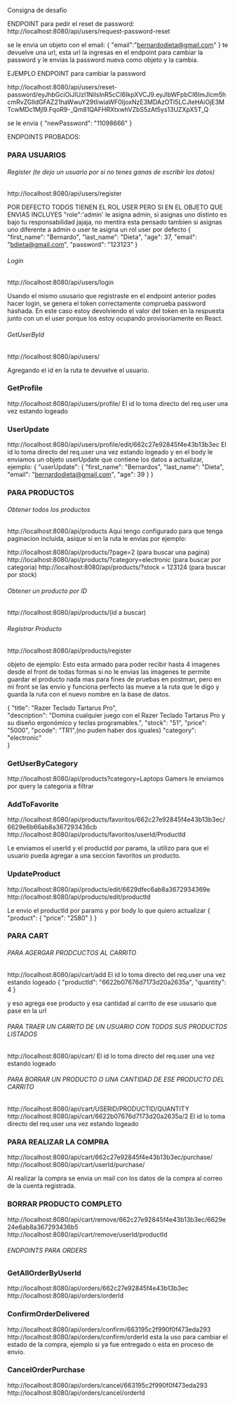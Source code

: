 Consigna de desafío

ENDPOINT para pedir el reset de password:
http://localhost:8080/api/users/request-password-reset

se le envia un objeto con el email:
{
    "email":"bernardodieta@gmail.com"
}
te devuelve una url, esta url la ingresas en el endpoint para cambiar la password y le envias la password nueva como objeto y la cambia.


EJEMPLO ENDPOINT para cambiar la password

http://localhost:8080/api/users/reset-password/eyJhbGciOiJIUzI1NiIsInR5cCI6IkpXVCJ9.eyJlbWFpbCI6ImJlcm5hcmRvZGlldGFAZ21haWwuY29tIiwiaWF0IjoxNzE3MDAzOTI5LCJleHAiOjE3MTcwMDc1Mjl9.FqoR9-_Qm81QAFHRXtxwhVZbS5zAt5ys13UZXpX5T_Q

se le envia 
{
    "newPassword": "11098666"
}



ENDPOINTS PROBADOS:
### PARA USUARIOS
###### Register (te dejo un usuario por si no tenes ganas de escribir los datos)

http://localhost:8080/api/users/register

POR DEFECTO TODOS TIENEN EL ROL USER PERO SI EN EL OBJETO QUE ENVIAS INCLUYES "role":'admin' le asigna admin, si asignas uno distinto es bajo tu responsabilidad jajaja, no mentira esta pensado tambien si asignas uno diferente a admin o user te asigna un rol user por defecto
{
    "first_name": "Bernardo",
    "last_name": "Dieta",
    "age": 37,
    "email": "bdieta@gmail.com",
    "password": "123123"
}

###### Login
http://localhost:8080/api/users/login

Usando el mismo ususario que registraste en el endpoint anterior podes hacer login, se genera el token correctamente comprueba password hashada.
En este caso estoy devolviendo el valor del token en la respuesta junto con un el user porque los estoy ocupando provisoriamente en React.

###### GetUserById 
http://localhost:8080/api/users/

Agregando el id en la ruta te devuelve el usuario.

### GetProfile
http://localhost:8080/api/users/profile/
El id lo toma directo del req.user una vez estando logeado

### UserUpdate
http://localhost:8080/api/users/profile/edit/662c27e92845f4e43b13b3ec
El id lo toma directo del req.user una vez estando logeado y en el body le enviamos un objeto userUpdate que contiene los datos a actualizar, ejemplo:
{
    "userUpdate": {
        "first_name": "Bernardos",
        "last_name": "Dieta",        
        "email": "bernardodieta@gmail.com",
        "age": 39
    }
}

### PARA PRODUCTOS

###### Obtener todos los productos
http://localhost:8080/api/products
Aqui tengo configurado para que tenga paginacion incluida, asique si en la ruta le envias por ejemplo:

http://localhost:8080/api/products/?page=2 (para buscar una pagina)
http://localhost:8080/api/products/?category=electronic (para buscar por categoria)
http://localhost:8080/api/products/?stock = 123124  (para buscar por stock)


###### Obtener un producto por ID

http://localhost:8080/api/products/(id a buscar)


###### Registrar Producto

http://localhost:8080/api/products/register

objeto de ejemplo:
Esto esta armado para poder recibir hasta 4 imagenes desde el front de todas formas si no le envias las imagenes te permite guardar el producto
nada mas para fines de pruebas en postman, pero en mi front se las envio y funciona perfecto las mueve a la ruta que le digo y guarda la ruta 
con el nuevo nombre en la base de datos.

{
    "title": "Razer Teclado Tartarus Pro",    
    "description": "Domina cualquier juego con el Razer Teclado Tartarus Pro y su diseño ergonómico y teclas programables.",
    "stock": "51",
    "price": "5000", 
    "pcode": "TR1",(no puden haber dos iguales)
    "category": "electronic"    
}

### GetUserByCategory
http://localhost:8080/api/products?category=Laptops Gamers
le enviamos por query la categoria a filtrar

### AddToFavorite
http://localhost:8080/api/products/favoritos/662c27e92845f4e43b13b3ec/6629e6b66ab8a367293436cb
http://localhost:8080/api/products/favoritos/userId/ProductId

Le enviamos el userId y el productId por params, la utilizo para que el usuario pueda agregar a una seccion favoritos un producto.

### UpdateProduct
http://localhost:8080/api/products/edit/6629dfec6ab8a3672934369e
http://localhost:8080/api/products/edit/productId

Le envio el productId por params y por body lo que quiero actualizar
{
    "product": {
        "price": "2580"
    }
}



### PARA CART

###### PARA AGERGAR PRODCUCTOS AL CARRITO



http://localhost:8080/api/cart/add
El id lo toma directo del req.user una vez estando logeado
{
    "productId": "6622b07676d7173d20a2635a",
    "quantity": 4
}

y eso agrega ese producto y esa cantidad al carrito de ese ususario que pase en la url

###### PARA TRAER UN CARRITO DE UN USUARIO CON TODOS SUS PRODUCTOS LISTADOS

http://localhost:8080/api/cart/
El id lo toma directo del req.user una vez estando logeado

###### PARA BORRAR UN PRODUCTO O UNA CANTIDAD DE ESE PRODUCTO DEL CARRITO

http://localhost:8080/api/cart/USERID/PRODUCTID/QUANTITY
http://localhost:8080/api/cart/6622b07676d7173d20a2635a/2
El id lo toma directo del req.user una vez estando logeado

### PARA REALIZAR LA COMPRA

http://localhost:8080/api/cart/662c27e92845f4e43b13b3ec/purchase/
http://localhost:8080/api/cart/userId/purchase/

Al realizar la compra se envia un mail con los datos de la compra al correo de la cuenta registrada.

### BORRAR PRODUCTO COMPLETO
http://localhost:8080/api/cart/remove/662c27e92845f4e43b13b3ec/6629e24e6ab8a367293436b5
http://localhost:8080/api/cart/remove/userId/productId




###### ENDPOINTS PARA ORDERS

### GetAllOrderByUserId
http://localhost:8080/api/orders/662c27e92845f4e43b13b3ec
http://localhost:8080/api/orders/orderId

### ConfirmOrderDelivered
http://localhost:8080/api/orders/confirm/663195c2f990f0f473eda293
http://localhost:8080/api/orders/confirm/orderId
esta la uso para cambiar el estado de la compra, ejemplo si ya fue entregado o esta en proceso de envio.


### CancelOrderPurchase
http://localhost:8080/api/orders/cancel/663195c2f990f0f473eda293
http://localhost:8080/api/orders/cancel/orderId